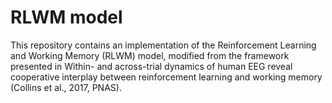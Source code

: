 # RLWM model 
This repository contains an implementation of the Reinforcement Learning and Working Memory (RLWM) model, modified from the framework presented in Within- and across-trial dynamics of human EEG reveal cooperative interplay between reinforcement learning and working memory (Collins et al., 2017, PNAS).
